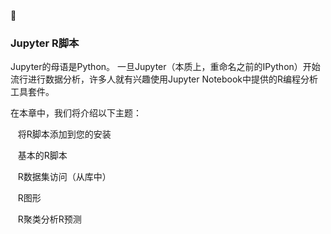 
### Jupyter R脚本


Jupyter的母语是Python。 一旦Jupyter（本质上，重命名之前的IPython）开始流行进行数据分析，许多人就有兴趣使用Jupyter Notebook中提供的R编程分析工具套件。

在本章中，我们将介绍以下主题：

   将R脚本添加到您的安装

   基本的R脚本

   R数据集访问（从库中）

   R图形

   R聚类分析R预测